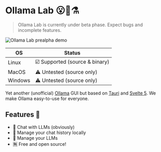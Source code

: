 # Ollama Lab 😮🦙⚗️

> Ollama Lab is currently under beta phase. Expect bugs and incomplete features.

![Ollama Lab prealpha demo](https://i.imgur.com/tk2uFX0.gif)

| OS        | Status                              |
|-----------|-------------------------------------|
| Linux     | ☑️ Supported (source & binary)       |
| MacOS     | ⚠️ Untested (source only)            |
| Windows   | ⚠️ Untested (source only)            |

Yet another (unofficial) [Ollama](https://github.com/ollama/ollama) GUI but based on [Tauri](https://tauri.app) and [Svelte 5](https://svelte.dev/).
We make Ollama easy-to-use for everyone.

## Features 🌟

- 💬 Chat with LLMs (obviously)
- 💾 Manage your chat history locally
- 🤖 Manage your LLMs
- 🈚 Free and open source!
